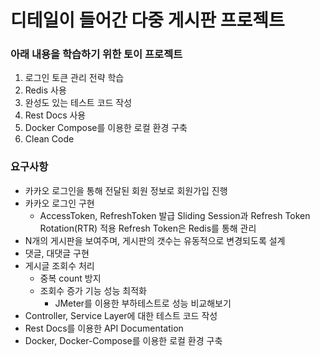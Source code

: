 # 디테일이 들어간 다중 게시판 프로젝트

### 아래 내용을 학습하기 위한 토이 프로젝트
1. 로그인 토큰 관리 전략 학습
2. Redis 사용
3. 완성도 있는 테스트 코드 작성
4. Rest Docs 사용
5. Docker Compose를 이용한 로컬 환경 구축 
6. Clean Code

### 요구사항
- 카카오 로그인을 통해 전달된 회원 정보로 회원가입 진행
- 카카오 로그인 구현
    - AccessToken, RefreshToken 발급
      Sliding Session과 Refresh Token Rotation(RTR) 적용
      Refresh Token은 Redis를 통해 관리
- N개의 게시판을 보여주며, 게시판의 갯수는 유동적으로 변경되도록 설계
- 댓글, 대댓글 구현
- 게시글 조회수 처리
    - 중복 count 방지
    - 조회수 증가 기능 성능 최적화
        - JMeter를 이용한 부하테스트로 성능 비교해보기
- Controller, Service Layer에 대한 테스트 코드 작성
- Rest Docs를 이용한 API Documentation
- Docker, Docker-Compose를 이용한 로컬 환경 구축
